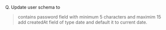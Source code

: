 Q. Update user schema to

   >contains password field with minimum 5 characters and maximim 15
   >add createdAt field of type date and default it to current date.